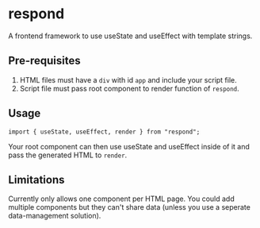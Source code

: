 # respond

A frontend framework to use useState and useEffect with template strings.

## Pre-requisites

1. HTML files must have a `div` with id `app` and include your script file.
2. Script file must pass root component to render function of `respond`.

## Usage

`import { useState, useEffect, render } from "respond";`

Your root component can then use useState and useEffect inside of it and pass the generated HTML to `render`.

## Limitations

Currently only allows one component per HTML page. You could add multiple components but they can't share data (unless you use a seperate data-management solution).
